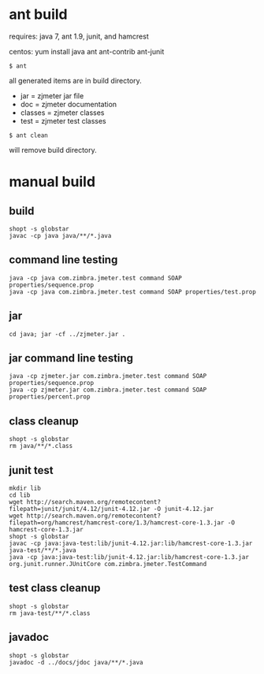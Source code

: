 # ant build

requires: java 7, ant 1.9, junit, and hamcrest

centos: yum install java ant ant-contrib ant-junit

```
$ ant
```

all generated items are in build directory.

* jar = zjmeter jar file
* doc = zjmeter documentation
* classes = zjmeter classes
* test = zjmeter test classes

```
$ ant clean 
```

will remove build directory.

# manual build
## build

```
shopt -s globstar
javac -cp java java/**/*.java
```

## command line testing

```
java -cp java com.zimbra.jmeter.test command SOAP properties/sequence.prop
java -cp java com.zimbra.jmeter.test command SOAP properties/test.prop
```

## jar

```
cd java; jar -cf ../zjmeter.jar .
```

## jar command line testing

```
java -cp zjmeter.jar com.zimbra.jmeter.test command SOAP properties/sequence.prop
java -cp zjmeter.jar com.zimbra.jmeter.test command SOAP properties/percent.prop
```

## class cleanup

```
shopt -s globstar
rm java/**/*.class
```

## junit test

```
mkdir lib
cd lib
wget http://search.maven.org/remotecontent?filepath=junit/junit/4.12/junit-4.12.jar -O junit-4.12.jar
wget http://search.maven.org/remotecontent?filepath=org/hamcrest/hamcrest-core/1.3/hamcrest-core-1.3.jar -O hamcrest-core-1.3.jar
shopt -s globstar
javac -cp java:java-test:lib/junit-4.12.jar:lib/hamcrest-core-1.3.jar java-test/**/*.java
java -cp java:java-test:lib/junit-4.12.jar:lib/hamcrest-core-1.3.jar org.junit.runner.JUnitCore com.zimbra.jmeter.TestCommand
```

## test class cleanup

```
shopt -s globstar
rm java-test/**/*.class
```

## javadoc 

```
shopt -s globstar
javadoc -d ../docs/jdoc java/**/*.java
```
